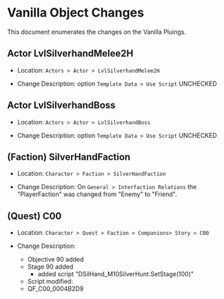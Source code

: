 # Vanilla Object Changes

This document enumerates the changes on the Vanilla Pluings.

## Actor LvlSilverhandMelee2H

* Location: `Actors > Actor > LvlSilverhandMelee2H`

* Change Description: option `Template Data > Use Script` UNCHECKED

## Actor LvlSilverhandBoss

* Location: `Actors > Actor > LvlSilverhandBoss`

* Change Description: option `Template Data > Use Script` UNCHECKED

## (Faction) SilverHandFaction 

* Location: `Character > Faction > SilverHandFaction` 

* Change Description: On `General > Interfaction Relations` the "PlayerFaction" was changed from "Enemy" to "Friend".

## (Quest) C00


* Location: `Character > Quest > Faction > Companions> Story > C00` 

* Change Description:
    - Objective 90 added
    - Stage 90 added 
        - added script "DSilHand_M10SilverHunt.SetStage(100)"
    - Script modified:
    - QF_C00_0004B2D9


